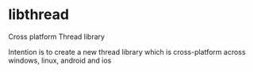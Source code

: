 # libthread
Cross platform Thread library

Intention is to create a new thread library which is cross-platform across windows, linux, android and ios
